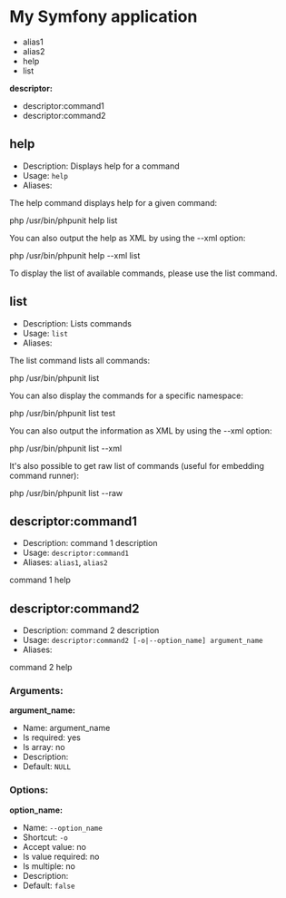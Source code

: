 My Symfony application
======================

* alias1
* alias2
* help
* list

**descriptor:**

* descriptor:command1
* descriptor:command2

help
----

* Description: Displays help for a command
* Usage: `help`
* Aliases: <none>

The <info>help</info> command displays help for a given command:

  <info>php /usr/bin/phpunit help list</info>

You can also output the help as XML by using the <comment>--xml</comment> option:

  <info>php /usr/bin/phpunit help --xml list</info>

To display the list of available commands, please use the <info>list</info> command.

list
----

* Description: Lists commands
* Usage: `list`
* Aliases: <none>

The <info>list</info> command lists all commands:

  <info>php /usr/bin/phpunit list</info>

You can also display the commands for a specific namespace:

  <info>php /usr/bin/phpunit list test</info>

You can also output the information as XML by using the <comment>--xml</comment> option:

  <info>php /usr/bin/phpunit list --xml</info>

It's also possible to get raw list of commands (useful for embedding command runner):

  <info>php /usr/bin/phpunit list --raw</info>

descriptor:command1
-------------------

* Description: command 1 description
* Usage: `descriptor:command1`
* Aliases: `alias1`, `alias2`

command 1 help

descriptor:command2
-------------------

* Description: command 2 description
* Usage: `descriptor:command2 [-o|--option_name] argument_name`
* Aliases: <none>

command 2 help

### Arguments:

**argument_name:**

* Name: argument_name
* Is required: yes
* Is array: no
* Description: <none>
* Default: `NULL`

### Options:

**option_name:**

* Name: `--option_name`
* Shortcut: `-o`
* Accept value: no
* Is value required: no
* Is multiple: no
* Description: <none>
* Default: `false`
